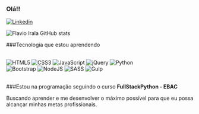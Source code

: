 ### Olá!!
[![Linkedin](https://img.shields.io/badge/LinkedIn-0077B5?style=for-the-badge&logo=linkedin&logoColor=white)](https://www.linkedin.com/in/flávio-irala-pereira-16a2ab22b/)

![Flavio Irala  GitHub stats](https://github-readme-stats.vercel.app/api?username=FlavioIrl&show_icons=true&theme=tokyonight)

###Tecnologia que estou aprendendo
<div style = 'display: inline_block'><br/>
    <img align-itens='center' alt="HTML5" src="https://img.shields.io/badge/HTML5-E34F26?style=for-the-badge&logo=html5&logoColor=white"/>
    <img align-itens='center' alt="CSS3" src="https://img.shields.io/badge/CSS-239120?&style=for-the-badge&logo=css3&logoColor=white"/>
    <img align-itens='center' alt="JavaScript" src="https://img.shields.io/badge/JavaScript-F7DF1E?style=for-the-badge&logo=javascript&logoColor=black"/>
    <img align-itens='center' alt="jQuery" src="https://img.shields.io/badge/jQuery-0769AD?style=for-the-badge&logo=jquery&logoColor=white"/>
    <img align-itens='center' alt="Python" src="https://img.shields.io/badge/Python-14354C?style=for-the-badge&logo=python&logoColor=white"/> <br>
    <img align-itens='center' alt="Bootstrap" src="https://img.shields.io/badge/Bootstrap-563D7C?style=for-the-badge&logo=bootstrap&logoColor=white"/>
    <img align-itens='center' alt="NodeJS" src="https://img.shields.io/badge/Node%20js-339933?style=for-the-badge&logo=nodedotjs&logoColor=white"/>
    <img align-itens='center' alt="SASS" src="https://img.shields.io/badge/Sass-CC6699?style=for-the-badge&logo=sass&logoColor=white"/>
    <img align-itens='center' alt="Gulp" src="https://img.shields.io/badge/Gulp-CF4647?style=for-the-badge&logo=gulp&logoColor=white"/>
    

    
</div><br/>

###Estou na programação seguindo o curso **FullStackPython - EBAC**<br/>

Buscando aprender e me desenvolver o máximo possível para que eu possa alcançar minhas metas profissionais.
